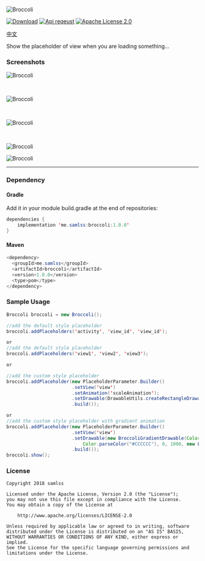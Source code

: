 ![Broccoli](https://github.com/samlss/Broccoli/blob/master/screenshots/broccoli.png)

  [![Download](https://api.bintray.com/packages/samlss/maven/broccoli/images/download.svg?version=1.0.0)](https://bintray.com/samlss/maven/broccoli/1.0.0/link) [![Api reqeust](https://img.shields.io/badge/API-11+-brightgreen.svg?style=flat)](https://android-arsenal.com/api?level=11#l11)    [![Apache License 2.0](https://img.shields.io/hexpm/l/plug.svg)](https://github.com/samlss/Broccoli/blob/master/LICENSE) 

 [中文](https://github.com/samlss/Broccoli/blob/master/README_CN.md)

Show the placeholder of view when you are loading something...

### Screenshots

![Broccoli](https://github.com/samlss/Broccoli/blob/master/screenshots/screenshot1.gif)

<br>

![Broccoli](https://github.com/samlss/Broccoli/blob/master/screenshots/screenshot2.gif)

<br>

![Broccoli](https://github.com/samlss/Broccoli/blob/master/screenshots/screenshot3.gif)

<br>

![Broccoli](https://github.com/samlss/Broccoli/blob/master/screenshots/screenshot4.gif)

![Broccoli](https://github.com/samlss/Broccoli/blob/master/screenshots/screenshot5.gif)

------
### Dependency

#### Gradle
Add it in your module build.gradle at the end of repositories:
  ```java
  dependencies {
      implementation 'me.samlss:broccoli:1.0.0'
  }
  ```

#### Maven
```java
<dependency>
  <groupId>me.samlss</groupId>
  <artifactId>broccoli</artifactId>
  <version>1.0.0</version>
  <type>pom</type>
</dependency>
```

### Sample Usage

```java
Broccoli broccoli = new Broccoli();

//add the default style placeholder
broccoli.addPlaceholders('activity', 'view_id', 'view_id'); 

or 
//add the default style placeholder
broccoli.addPlaceholders('view1', 'view2', 'view3'); 

or 

//add the custom style placeholder
broccoli.addPlaceholder(new PlaceholderParameter.Builder()
                        .setView('view')
                        .setAnimation('scaleAnimation');
                        .setDrawable(DrawableUtils.createRectangleDrawable(placeHolderColor, 0))
                        .build()); 

or
//add the custom style placeholder with gradient animation
broccoli.addPlaceholder(new PlaceholderParameter.Builder()
                        .setView('view')
                        .setDrawable(new BroccoliGradientDrawable(Color.parseColor("#DDDDDD"),
                            Color.parseColor("#CCCCCC"), 0, 1000, new LinearInterpolator())
                        .build()); 
broccoli.show();
```



### License

```
Copyright 2018 samlss

Licensed under the Apache License, Version 2.0 (the "License");
you may not use this file except in compliance with the License.
You may obtain a copy of the License at

    http://www.apache.org/licenses/LICENSE-2.0

Unless required by applicable law or agreed to in writing, software
distributed under the License is distributed on an "AS IS" BASIS,
WITHOUT WARRANTIES OR CONDITIONS OF ANY KIND, either express or implied.
See the License for the specific language governing permissions and
limitations under the License.
```